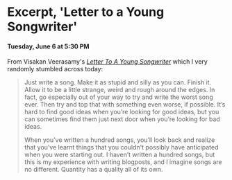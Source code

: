 # Excerpt, 'Letter to a Young Songwriter'
#### Tuesday, June 6 at 5:30 PM

From Visakan Veerasamy's *[Letter To A Young Songwriter](https://visakanv.com/1000/0152-letter-to-a-young-songwriter/)* which I very randomly stumbled across today:

> Just write a song. Make it as stupid and silly as you can. Finish it. Allow it to be a little strange, weird and rough around the edges. In fact, go especially out of your way to try and write the worst song ever. Then try and top that with something even worse, if possible. It’s hard to find good ideas when you’re looking for good ideas, but you can sometimes find them just next door when you’re looking for bad ideas.
>
> When you’ve written a hundred songs, you’ll look back and realize that you’ve learnt things that you couldn't possibly have anticipated when you were starting out. I haven’t written a hundred songs, but this is my experience with writing blogposts, and I imagine songs are no different. Quantity has a quality all of its own.
